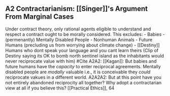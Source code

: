 ## A2 Contractarianism: [[Singer]]'s Argument From Marginal Cases
Under contract theory, only rational agents eligible to understand and respect a contract ought to be morally considered. 
	This excludes:
	- Babies
	- (permenantly) Mentally Disabled People
	- Nonhuman Animals
	- Future Humans (precluding us from worrying about climate change)
	- [[Destiny]] Humans who dont speak your language and you cant learn theirs (Clip of Destiny saying its OK to bomb north sentinel island as the inhabitants would never reciprocate value with him) #Cite 
		A2A2: [[Kagan]]: But babies and future humans have the *capacity* to enter reciprocal agreements. Mentally disabled people are *modally* valuable i.e., it is conceivable they *could* reciprocate vakues in a different world.
			A2A2A2: But at this point have you not entirely abandoned reciprocity all together? Why adopt a contractarian view at all if you believe this? [[Practical Ethics]], 64